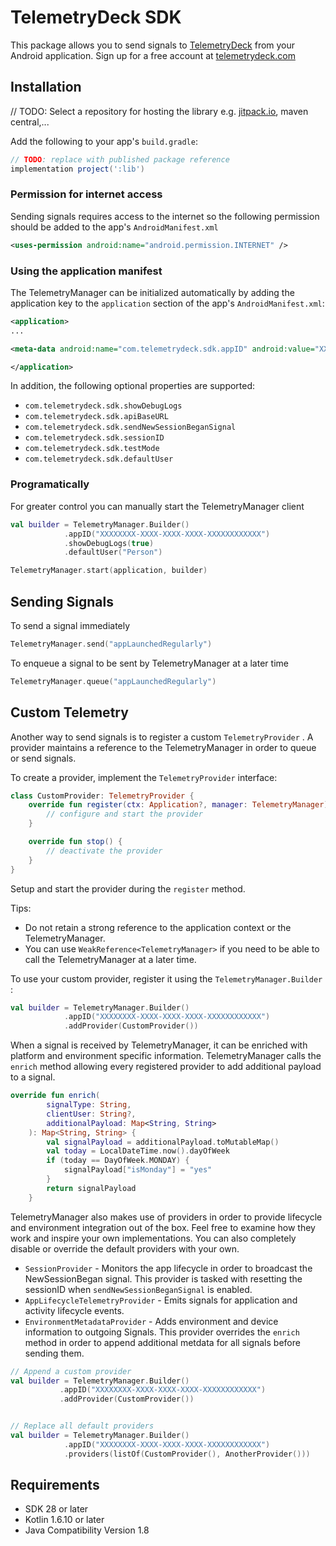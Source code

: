 # TelemetryDeck SDK

This package allows you to send signals to [TelemetryDeck](https://telemetrydeck.com) from your Android application. Sign up for a free account at [telemetrydeck.com](http://telemetrydeck.com)

## Installation

// TODO: Select a repository for hosting the library e.g. [jitpack.io](http://jitpack.io), maven central,...

Add the following to your app's `build.gradle`:

```groovy
// TODO: replace with published package reference
implementation project(':lib')
```

### Permission for internet access

Sending signals requires access to the internet so the following permission should be added to the app's `AndroidManifest.xml`

```xml
<uses-permission android:name="android.permission.INTERNET" />
```

### Using the application manifest

The TelemetryManager can be initialized automatically by adding the application key to the `application` section of the app's `AndroidManifest.xml`:

```xml
<application>
...

<meta-data android:name="com.telemetrydeck.sdk.appID" android:value="XXXXXXXX-XXXX-XXXX-XXXX-XXXXXXXXXXXX" />

</application>
```

In addition, the following optional properties are supported:

- `com.telemetrydeck.sdk.showDebugLogs`
- `com.telemetrydeck.sdk.apiBaseURL`
- `com.telemetrydeck.sdk.sendNewSessionBeganSignal`
- `com.telemetrydeck.sdk.sessionID`
- `com.telemetrydeck.sdk.testMode`
- `com.telemetrydeck.sdk.defaultUser`

### Programatically

For greater control you can manually start the TelemetryManager client

```kotlin
val builder = TelemetryManager.Builder()
            .appID("XXXXXXXX-XXXX-XXXX-XXXX-XXXXXXXXXXXX")
            .showDebugLogs(true)
            .defaultUser("Person")

TelemetryManager.start(application, builder)
```

## Sending Signals

To send a signal immediately

```kotlin
TelemetryManager.send("appLaunchedRegularly")
```

To enqueue a signal to be sent by TelemetryManager at a later time

```kotlin
TelemetryManager.queue("appLaunchedRegularly")
```

## Custom Telemetry

Another way to send signals is to register a custom `TelemetryProvider` . A provider maintains a reference to the TelemetryManager in order to queue or send signals.

To create a provider, implement the `TelemetryProvider` interface:

```kotlin
class CustomProvider: TelemetryProvider {
    override fun register(ctx: Application?, manager: TelemetryManager) {
        // configure and start the provider
    }

    override fun stop() {
        // deactivate the provider
    }
}
```

Setup and start the provider during the `register` method.

Tips:

- Do not retain a strong reference to the application context or the TelemetryManager.
- You can use `WeakReference<TelemetryManager>` if you need to be able to call the TelemetryManager at a later time.

To use your custom provider, register it using the `TelemetryManager.Builder` :

```kotlin
val builder = TelemetryManager.Builder()
            .appID("XXXXXXXX-XXXX-XXXX-XXXX-XXXXXXXXXXXX")
            .addProvider(CustomProvider())
```

When a signal is received by TelemetryManager, it can be enriched with platform and environment specific information. TelemetryManager calls the `enrich` method allowing every registered provider to add additional payload to a signal.

```kotlin
override fun enrich(
        signalType: String,
        clientUser: String?,
        additionalPayload: Map<String, String>
    ): Map<String, String> {
        val signalPayload = additionalPayload.toMutableMap()
        val today = LocalDateTime.now().dayOfWeek
        if (today == DayOfWeek.MONDAY) {
            signalPayload["isMonday"] = "yes"
        }
        return signalPayload
    }
```

TelemetryManager also makes use of providers in order to provide lifecycle and environment integration out of the box. Feel free to examine how they work and inspire your own implementations. You can also completely disable or override the default providers with your own.

- `SessionProvider` - Monitors the app lifecycle in order to broadcast the NewSessionBegan signal. This provider is tasked with resetting the sessionID when `sendNewSessionBeganSignal` is enabled.
- `AppLifecycleTelemetryProvider` - Emits signals for application and activity lifecycle events.
- `EnvironmentMetadataProvider` - Adds environment and device information to outgoing Signals. This provider overrides the `enrich` method in order to append additional metdata  for all signals before sending them.

```kotlin
// Append a custom provider
val builder = TelemetryManager.Builder()
           .appID("XXXXXXXX-XXXX-XXXX-XXXX-XXXXXXXXXXXX")
           .addProvider(CustomProvider())


// Replace all default providers
val builder = TelemetryManager.Builder()
            .appID("XXXXXXXX-XXXX-XXXX-XXXX-XXXXXXXXXXXX")
            .providers(listOf(CustomProvider(), AnotherProvider()))
```

## Requirements

- SDK 28 or later
- Kotlin 1.6.10 or later
- Java Compatibility Version 1.8
